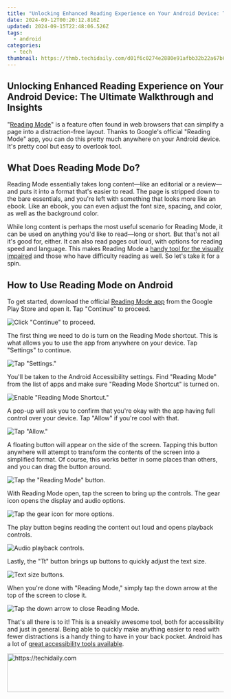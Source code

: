 ```yaml
---
title: "Unlocking Enhanced Reading Experience on Your Android Device: The Ultimate Walkthrough and Insights"
date: 2024-09-12T00:20:12.816Z
updated: 2024-09-15T22:48:06.526Z
tags:
  - android
categories:
  - tech
thumbnail: https://thmb.techidaily.com/d01f6c0274e2880e91afbb32b22a67b6646c0f35efcd7b7e4395e6722afaacb2.jpg
---
```


## Unlocking Enhanced Reading Experience on Your Android Device: The Ultimate Walkthrough and Insights

"[Reading Mode](https://win-forum.techidaily.com/resolving-the-class-not-registered-issue-in-windows-environments/)" is a feature often found in web browsers that can simplify a page into a distraction-free layout. Thanks to Google's official "Reading Mode" app, you can do this pretty much anywhere on your Android device. It's pretty cool but easy to overlook tool.

##  What Does Reading Mode Do?

 Reading Mode essentially takes long content—like an editorial or a review—and puts it into a format that's easier to read. The page is stripped down to the bare essentials, and you're left with something that looks more like an ebook. Like an ebook, you can even adjust the font size, spacing, and color, as well as the background color.

 While long content is perhaps the most useful scenario for Reading Mode, it can be used on anything you'd like to read—long or short. But that's not all it's good for, either. It can also read pages out loud, with options for reading speed and language. This makes Reading Mode a [handy tool for the visually impaired](https://video-screen-grab.techidaily.com/new-2024-approved-from-play-to-pause-save-games-via-obs/) and those who have difficulty reading as well. So let's take it for a spin.

##  How to Use Reading Mode on Android

 To get started, download the official [Reading Mode app](https://www.anrdoezrs.net/links/3607085/type/dlg/sid/UUhtgUeUpU904564/https://play.google.com/store/apps/details?id=com.google.android.accessibility.reader) from the Google Play Store and open it. Tap "Continue" to proceed.

![Click "Continue" to proceed.](https://static1.howtogeekimages.com/wordpress/wp-content/uploads/2023/07/2023-07-24_16-51-35-1.jpg) 

 The first thing we need to do is turn on the Reading Mode shortcut. This is what allows you to use the app from anywhere on your device. Tap "Settings" to continue.

![Tap "Settings."](https://static1.howtogeekimages.com/wordpress/wp-content/uploads/2023/07/2023-07-24_16-52-38.jpg) 

 You'll be taken to the Android Accessibility settings. Find "Reading Mode" from the list of apps and make sure "Reading Mode Shortcut" is turned on.

![Enable "Reading Mode Shortcut."](https://static1.howtogeekimages.com/wordpress/wp-content/uploads/2023/07/2023-07-24_16-53-12.jpg) 

 A pop-up will ask you to confirm that you're okay with the app having full control over your device. Tap "Allow" if you're cool with that.

![Tap "Allow."](https://static1.howtogeekimages.com/wordpress/wp-content/uploads/2023/07/2023-07-24_16-53-30.jpg) 

 A floating button will appear on the side of the screen. Tapping this button anywhere will attempt to transform the contents of the screen into a simplified format. Of course, this works better in some places than others, and you can drag the button around.

![Tap the "Reading Mode" button.](https://static1.howtogeekimages.com/wordpress/wp-content/uploads/2023/07/2023-07-24_16-58-04.jpg) 

 With Reading Mode open, tap the screen to bring up the controls. The gear icon opens the display and audio options.

![Tap the gear icon for more options.](https://static1.howtogeekimages.com/wordpress/wp-content/uploads/2023/07/2023-07-24_16-58-57.jpg) 

 The play button begins reading the content out loud and opens playback controls.

![Audio playback controls.](https://static1.howtogeekimages.com/wordpress/wp-content/uploads/2023/07/2023-07-24_17-00-01.jpg) 

 Lastly, the "Tt" button brings up buttons to quickly adjust the text size.

![Text size buttons.](https://static1.howtogeekimages.com/wordpress/wp-content/uploads/2023/07/2023-07-24_17-00-46.jpg) 

 When you're done with "Reading Mode," simply tap the down arrow at the top of the screen to close it.

![Tap the down arrow to close Reading Mode.](https://static1.howtogeekimages.com/wordpress/wp-content/uploads/2023/07/2023-07-24_17-01-18-1.jpg) 

 That's all there is to it! This is a sneakily awesome tool, both for accessibility and just in general. Being able to quickly make anything easier to read with fewer distractions is a handy thing to have in your back pocket. Android has a lot of [great accessibility tools available](https://sound-issues.techidaily.com/solving-audio-problems-enable-your-mic-for-google-meets-on-pc-windows-1110/).

<ins class="adsbygoogle"
     style="display:block"
     data-ad-format="autorelaxed"
     data-ad-client="ca-pub-7571918770474297"
     data-ad-slot="1223367746"></ins>

<ins class="adsbygoogle"
     style="display:block"
     data-ad-client="ca-pub-7571918770474297"
     data-ad-slot="8358498916"
     data-ad-format="auto"
     data-full-width-responsive="true"></ins>



<!-- affiliate ads begin -->
<a href="https://appsumo.8odi.net/c/5597632/2130873/7443" target="_top" id="2130873">
  <img src="//a.impactradius-go.com/display-ad/7443-2130873" border="0" alt="https://techidaily.com" width="600" height="90"/>
</a>
<img height="0" width="0" src="https://appsumo.8odi.net/i/5597632/2130873/7443" style="position:absolute;visibility:hidden;" border="0" />
<!-- affiliate ads end -->

